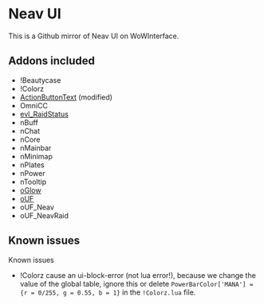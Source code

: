 # Neav UI

This is a Github mirror of Neav UI on WoWInterface.

## Addons included

- !Beautycase
- !Colorz
- [ActionButtonText](http://www.wowinterface.com/downloads/info11009-ActionButtonText.html) (modified)
- OmniCC
- [evl_RaidStatus](http://www.wowinterface.com/downloads/info15178-RaidStatus.html)
- nBuff
- nChat
- nCore
- nMainbar
- nMinimap
- nPlates
- nPower
- nTooltip
- [oGlow](http://www.wowinterface.com/downloads/info7142-oGlow.html)
- [oUF](http://www.wowinterface.com/downloads/info9994-oUF.html)
- oUF_Neav
- oUF_NeavRaid

## Known issues

Known issues

- !Colorz cause an ui-block-error (not lua error!), because we change
  the value of the global table, ignore this or delete
  `PowerBarColor['MANA'] = {r = 0/255, g = 0.55, b = 1}` in the
  `!Colorz.lua` file.
